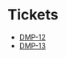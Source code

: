 # Tickets

- [DMP-12](https://jira.library.ucla.edu/browse/DMP-12)
- [DMP-13](https://jira.library.ucla.edu/browse/DMP-13)
